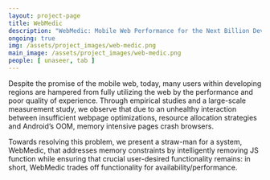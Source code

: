 ```yaml
---
layout: project-page
title: WebMedic
description: "WebMedic: Mobile Web Performance for the Next Billion Devices."
ongoing: true
img: /assets/project_images/web-medic.png
main_image: /assets/project_images/web-medic.png
people: [ unaseer, tab ]
---
```


Despite the promise of the mobile web, today, many users within developing regions are hampered from fully utilizing the web by the performance and poor quality of experience. Through empirical studies and a large-scale measurement study, we observe that due to an unhealthy interaction between insufficient webpage optimizations, resource allocation strategies and Android’s OOM, memory intensive pages crash browsers.  
  
Towards resolving this problem, we present a straw-man for a system, WebMedic, that addresses memory constraints by intelligently removing JS function while ensuring that crucial user-desired functionality remains: in short, WebMedic trades off functionality for availability/performance.